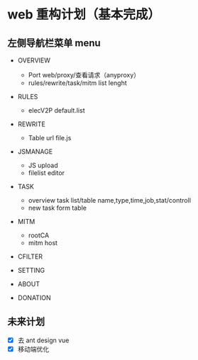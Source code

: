 # web 重构计划（基本完成）

## 左侧导航栏菜单 menu

- OVERVIEW
  - Port web/proxy/查看请求（anyproxy）
  - rules/rewrite/task/mitm list lenght
- RULES
  - elecV2P default.list
- REWRITE
  - Table url file.js
- JSMANAGE
  - JS upload
  - filelist editor
- TASK
  - overview task list/table name,type,time,job,stat/controll
  - new task form table
- MITM
  - rootCA
  - mitm host

- CFILTER
- SETTING
- ABOUT
- DONATION

## 未来计划

- [x] 去 ant design vue
- [x] 移动端优化